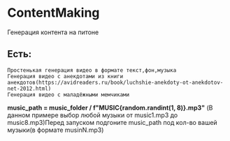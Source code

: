 
# ContentMaking
Генерация контента на питоне
## Есть:
    Простенькая генерация видео в формате текст,фон,музыка
    Генерация видео с анекдотами из книги анекдотов(https://avidreaders.ru/book/luchshie-anekdoty-ot-anekdotov-net-2012.html)
    Генерация видео с маладёжными мемчиками
**music_path = music_folder / f"MUSIC{random.randint(1, 8)}.mp3"** (В данном примере выбор любой музыки от music1.mp3 до music8.mp3)Перед запуском подгоните music_path под кол-во вашей музыки(в формате musinN.mp3)
